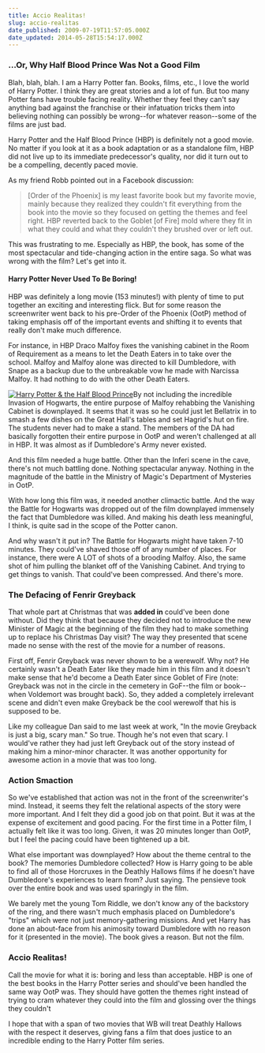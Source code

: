 ```yaml
---
title: Accio Realitas!
slug: accio-realitas
date_published: 2009-07-19T11:57:05.000Z
date_updated: 2014-05-28T15:54:17.000Z
---
```


### ...Or, Why Half Blood Prince Was Not a Good Film

Blah, blah, blah. I am a Harry Potter fan. Books, films, etc., I love the world of Harry Potter. I think they are great stories and a lot of fun. But too many Potter fans have trouble facing reality. Whether they feel they can't say anything bad against the franchise or their infatuation tricks them into believing nothing can possibly be wrong--for whatever reason--some of the films are just bad.

Harry Potter and the Half Blood Prince (HBP) is definitely not a good movie. No matter if you look at it as a book adaptation or as a standalone film, HBP did not live up to its immediate predecessor's quality, nor did it turn out to be a compelling, decently paced movie.

As my friend Robb pointed out in a Facebook discussion:

> [Order of the Phoenix] is my least favorite book but my favorite movie, mainly because they realized they couldn't fit everything from the book into the movie so they focused on getting the themes and feel right. HBP reverted back to the Goblet [of Fire] mold where they fit in what they could and what they couldn't they brushed over or left out.

This was frustrating to me. Especially as HBP, the book, has some of the most spectacular and tide-changing action in the entire saga. So what was wrong with the film? Let's get into it.

#### Harry Potter Never Used To Be Boring!

HBP was definitely a long movie (153 minutes!) with plenty of time to put together an exciting and interesting flick. But for some reason the screenwriter went back to his pre-Order of the Phoenix (OotP) method of taking emphasis off of the important events and shifting it to events that really don't make much difference.

For instance, in HBP Draco Malfoy fixes the vanishing cabinet in the Room of Requirement as a means to let the Death Eaters in to take over the school. Malfoy and Malfoy alone was directed to kill Dumbledore, with Snape as a backup due to the unbreakable vow he made with Narcissa Malfoy. It had nothing to do with the other Death Eaters.

[![Harry Potter &amp; the Half Blood Prince](http://res.cloudinary.com/joelgoodman/image/upload/h_300,w_199/v1401314058/halfbloodprince1_dg6jnm.jpg)](http://joelgoodman.wpengine.com/wp-content/uploads/2009/07/halfbloodprince1.jpg)By not including the incredible Invasion of Hogwarts, the entire purpose of Malfoy rehabbing the Vanishing Cabinet is downplayed. It seems that it was so he could just let Bellatrix in to smash a few dishes on the Great Hall's tables and set Hagrid's hut on fire. The students never had to make a stand. The members of the DA had basically forgotten their entire purpose in OotP and weren't challenged at all in HBP. It was almost as if Dumbledore's Army never existed.

And this film needed a huge battle. Other than the Inferi scene in the cave, there's not much battling done. Nothing spectacular anyway. Nothing in the magnitude of the battle in the Ministry of Magic's Department of Mysteries in OotP.

With how long this film was, it needed another climactic battle. And the way the Battle for Hogwarts was dropped out of the film downplayed immensely the fact that Dumbledore was killed. And making his death less meaningful, I think, is quite sad in the scope of the Potter canon.

And why wasn't it put in? The Battle for Hogwarts might have taken 7-10 minutes. They could've shaved those off of any number of places. For instance, there were A LOT of shots of a brooding Malfoy. Also, the same shot of him pulling the blanket off of the Vanishing Cabinet. And trying to get things to vanish. That could've been compressed. And there's more.

### The Defacing of Fenrir Greyback

That whole part at Christmas that was **added in** could've been done without. Did they think that because they decided not to introduce the new Minister of Magic at the beginning of the film they had to make something up to replace his Christmas Day visit? The way they presented that scene made no sense with the rest of the movie for a number of reasons.

First off, Fenrir Greyback was never shown to be a werewolf. Why not? He certainly wasn't a Death Eater like they made him in this film and it doesn't make sense that he'd become a Death Eater since Goblet of Fire (note: Greyback was not in the circle in the cemetery in GoF--the film or book--when Voldemort was brought back). So, they added a completely irrelevant scene and didn't even make Greyback be the cool werewolf that his is supposed to be.

Like my colleague Dan said to me last week at work, "In the movie Greyback is just a big, scary man." So true. Though he's not even that scary. I would've rather they had just left Greyback out of the story instead of making him a minor-minor character. It was another opportunity for awesome action in a movie that was too long.

### Action Smaction

So we've established that action was not in the front of the screenwriter's mind. Instead, it seems they felt the relational aspects of the story were more important. And I felt they did a good job on that point. But it was at the expense of excitement and good pacing. For the first time in a Potter film, I actually felt like it was too long. Given, it was 20 minutes longer than OotP, but I feel the pacing could have been tightened up a bit.

What else important was downplayed? How about the theme central to the book? The memories Dumbledore collected? How is Harry going to be able to find all of those Horcruxes in the Deathly Hallows films if he doesn't have Dumbledore's experiences to learn from? Just saying. The pensieve took over the entire book and was used sparingly in the film.

We barely met the young Tom Riddle, we don't know any of the backstory of the ring, and there wasn't much emphasis placed on Dumbledore's "trips" which were not just memory-gathering missions. And yet Harry has done an about-face from his animosity toward Dumbledore with no reason for it (presented in the movie). The book gives a reason. But not the film.

### Accio Realitas!

Call the movie for what it is: boring and less than acceptable. HBP is one of the best books in the Harry Potter series and should've been handled the same way OotP was. They should have gotten the themes right instead of trying to cram whatever they could into the film and glossing over the things they couldn't

I hope that with a span of two movies that WB will treat Deathly Hallows with the respect it deserves, giving fans a film that does justice to an incredible ending to the Harry Potter film series.
